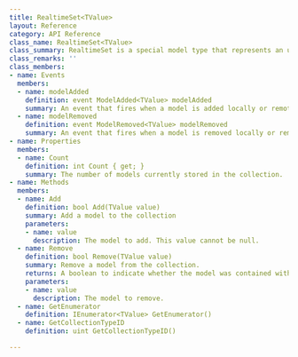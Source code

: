 ```yaml
---
title: RealtimeSet<TValue>
layout: Reference
category: API Reference
class_name: RealtimeSet<TValue>
class_summary: RealtimeSet is a special model type that represents an unordered collection of models. Internally this is used for things like keeping track of all RealtimeViews in the scene. If order is not important, this collection is the recommended collection to use for storing collections of models. All updates are applied instantly and are rolled back if rejected by the server (due to ownership). Adding or removing items sends the minimal amount of information to the server in order to perform the update on all clients. The whole collection is not sent every time.
class_remarks: ''
class_members:
- name: Events
  members:
  - name: modelAdded
    definition: event ModelAdded<TValue> modelAdded
    summary: An event that fires when a model is added locally or remotely.
  - name: modelRemoved
    definition: event ModelRemoved<TValue> modelRemoved
    summary: An event that fires when a model is removed locally or remotely.
- name: Properties
  members:
  - name: Count
    definition: int Count { get; }
    summary: The number of models currently stored in the collection.
- name: Methods
  members:
  - name: Add
    definition: bool Add(TValue value)
    summary: Add a model to the collection
    parameters:
    - name: value
      description: The model to add. This value cannot be null.
  - name: Remove
    definition: bool Remove(TValue value)
    summary: Remove a model from the collection.
    returns: A boolean to indicate whether the model was contained within the collection.
    parameters:
    - name: value
      description: The model to remove.
  - name: GetEnumerator
    definition: IEnumerator<TValue> GetEnumerator()
  - name: GetCollectionTypeID
    definition: uint GetCollectionTypeID()

---
```

